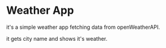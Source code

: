 # Weather App

it's a simple weather app fetching data from openWeatherAPI.

it gets city name and shows it's weather.